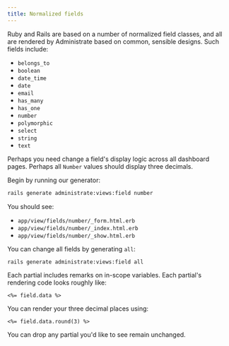 ```yaml
---
title: Normalized fields
---
```


Ruby and Rails are based on a number of normalized field classes,
and all are rendered by Administrate based on common, sensible designs.
Such fields include:

- `belongs_to`
- `boolean`
- `date_time`
- `date`
- `email`
- `has_many`
- `has_one`
- `number`
- `polymorphic`
- `select`
- `string`
- `text`

Perhaps you need change a field's display logic across all dashboard pages.
Perhaps all `Number` values should display three decimals.

Begin by running our generator:

```bash
rails generate administrate:views:field number
```

You should see:

- `app/view/fields/number/_form.html.erb`
- `app/view/fields/number/_index.html.erb`
- `app/view/fields/number/_show.html.erb`

You can change all fields by generating `all`:

```bash
rails generate administrate:views:field all
```

Each partial includes remarks on in-scope variables.
Each partial's rendering code looks roughly like:

```eruby
<%= field.data %>
```

You can render your three decimal places using:

```eruby
<%= field.data.round(3) %>
```

You can drop any partial you'd like to see remain unchanged.

